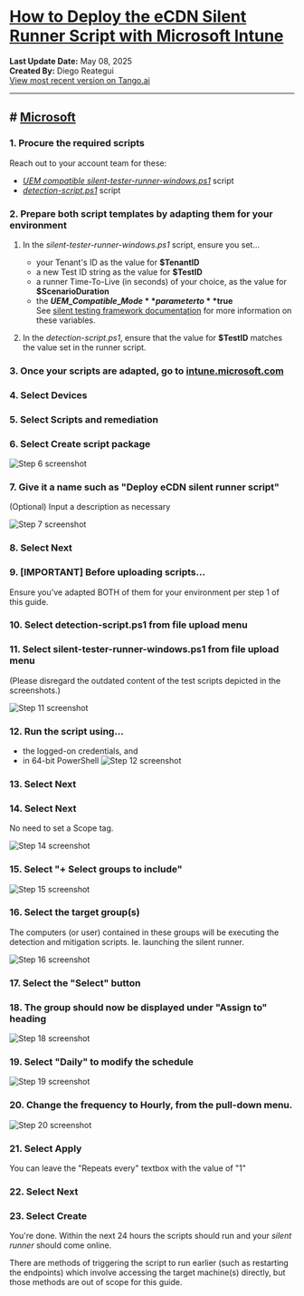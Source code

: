# [How to Deploy the eCDN Silent Runner Script with Microsoft Intune](https://app.tango.us/app/workflow/48a538b3-59c6-45a7-8b3a-90cdafdd9d50?utm_source=markdown&utm_medium=markdown&utm_campaign=workflow%20export%20links)

__Last Update Date:__ May 08, 2025  
__Created By:__ Diego Reategui  
[View most recent version on Tango.ai](https://app.tango.us/app/workflow/48a538b3-59c6-45a7-8b3a-90cdafdd9d50?utm_source=markdown&utm_medium=markdown&utm_campaign=workflow%20export%20links)

***

## # [Microsoft](https://microsoft.com)

### 1. Procure the required scripts

Reach out to your account team for these:

- [_UEM compatible silent-tester-runner-windows.ps1_](/silent-tester-runner-windows.ps1) script
- [_detection-script.ps1_](./detection-script.ps1) script

### 2. Prepare both script templates by adapting them for your environment

1. In the _silent-tester-runner-windows.ps1_ script, ensure you set...

    - your Tenant's ID as the value for **$TenantID**
    - a new Test ID string as the value for **$TestID**
    - a runner Time-To-Live (in seconds) of your choice, as the value for **$ScenarioDuration**
    - the **$UEM\_Compatible\_Mode** parameter to **$true**  
    See [silent testing framework documentation](https://learn.microsoft.com/en-us/ecdn/technical-documentation/silent-testing-framework#run-instructions-for-windows-environment) for more information on these variables.

2. In the _detection-script.ps1_, ensure that the value for **$TestID** matches the value set in the runner script.

### 3. Once your scripts are adapted, go to [intune.microsoft.com](https://intune.microsoft.com/#home)

### 4. Select Devices

### 5. Select Scripts and remediation

### 6. Select Create script package

![Step 6 screenshot](https://images.tango.us/workflows/48a538b3-59c6-45a7-8b3a-90cdafdd9d50/steps/1c630f12-32a5-4b74-b4ce-60876e72dfff/8dff296f-2ee9-4fc5-be3f-ef044af17231.png?crop=focalpoint&fit=crop&fp-x=0.3860&fp-y=0.1367&fp-z=2.5126&w=1200&border=2%2CF4F2F7&border-radius=8%2C8%2C8%2C8&border-radius-inner=8%2C8%2C8%2C8&blend-align=bottom&blend-mode=normal&blend-x=0&blend-w=1200&blend64=aHR0cHM6Ly9pbWFnZXMudGFuZ28udXMvc3RhdGljL21hZGUtd2l0aC10YW5nby13YXRlcm1hcmstdjIucG5n&mark-x=452&mark-y=221&m64=aHR0cHM6Ly9pbWFnZXMudGFuZ28udXMvc3RhdGljL2JsYW5rLnBuZz9tYXNrPWNvcm5lcnMmYm9yZGVyPTYlMkNGRjc0NDImdz0yOTUmaD03NiZmaXQ9Y3JvcCZjb3JuZXItcmFkaXVzPTEw)

### 7. Give it a name such as "Deploy eCDN silent runner script"

(Optional) Input a description as necessary

![Step 7 screenshot](https://images.tango.us/workflows/48a538b3-59c6-45a7-8b3a-90cdafdd9d50/steps/8d7496ca-5be2-4583-8ead-60bc59e8448c/aec78ed1-eaa3-44fd-b814-f4b73c9c9209.png?crop=focalpoint&fit=crop&fp-x=0.4292&fp-y=0.2261&fp-z=1.7049&w=1200&border=2%2CF4F2F7&border-radius=8%2C8%2C8%2C8&border-radius-inner=8%2C8%2C8%2C8&blend-align=bottom&blend-mode=normal&blend-x=0&blend-w=1200&blend64=aHR0cHM6Ly9pbWFnZXMudGFuZ28udXMvc3RhdGljL21hZGUtd2l0aC10YW5nby13YXRlcm1hcmstdjIucG5n&mark-x=307&mark-y=272&m64=aHR0cHM6Ly9pbWFnZXMudGFuZ28udXMvc3RhdGljL2JsYW5rLnBuZz9tYXNrPWNvcm5lcnMmYm9yZGVyPTYlMkNGRjc0NDImdz01ODYmaD0zOCZmaXQ9Y3JvcCZjb3JuZXItcmFkaXVzPTEw)

### 8. Select Next

### 9. [IMPORTANT] Before uploading scripts...

Ensure you've adapted BOTH of them for your environment per step 1 of this guide.

### 10. Select detection-script.ps1 from file upload menu

### 11. Select silent-tester-runner-windows.ps1 from file upload menu

(Please disregard the outdated content of the test scripts depicted in the screenshots.)

![Step 11 screenshot](https://images.tango.us/workflows/48a538b3-59c6-45a7-8b3a-90cdafdd9d50/steps/1bf95655-bde6-4166-bfb7-c0ff1db9df2c/18b6ef44-e7b1-4877-b91f-edbb9fdadeeb.png?crop=focalpoint&fit=crop&fp-x=0.3658&fp-y=0.3457&fp-z=2.0489&w=1200&border=2%2CF4F2F7&border-radius=8%2C8%2C8%2C8&border-radius-inner=8%2C8%2C8%2C8&blend-align=bottom&blend-mode=normal&blend-x=0&blend-w=1200&blend64=aHR0cHM6Ly9pbWFnZXMudGFuZ28udXMvc3RhdGljL21hZGUtd2l0aC10YW5nby13YXRlcm1hcmstdjIucG5n&mark-x=1065&mark-y=460&m64=aHR0cHM6Ly9pbWFnZXMudGFuZ28udXMvc3RhdGljL2JsYW5rLnBuZz9tYXNrPWNvcm5lcnMmYm9yZGVyPTYlMkNGRjc0NDImdz00NCZoPTQ1JmZpdD1jcm9wJmNvcm5lci1yYWRpdXM9MTA%3D)

### 12. Run the script using... 

- the logged-on credentials, and
- in 64-bit PowerShell
![Step 12 screenshot](https://images.tango.us/workflows/48a538b3-59c6-45a7-8b3a-90cdafdd9d50/steps/17959d70-a24c-4b60-b77d-b4728579a0a8/ae037ac5-4262-4e8e-a621-7f7393d1716f.png?crop=focalpoint&fit=crop&fp-x=0.3077&fp-y=0.6828&fp-z=2.9303&w=1200&border=2%2CF4F2F7&border-radius=8%2C8%2C8%2C8&border-radius-inner=8%2C8%2C8%2C8&blend-align=bottom&blend-mode=normal&blend-x=0&blend-w=1200&blend64=aHR0cHM6Ly9pbWFnZXMudGFuZ28udXMvc3RhdGljL21hZGUtd2l0aC10YW5nby13YXRlcm1hcmstdjIucG5n&mark-x=527&mark-y=349&m64=aHR0cHM6Ly9pbWFnZXMudGFuZ28udXMvc3RhdGljL2JsYW5rLnBuZz9tYXNrPWNvcm5lcnMmYm9yZGVyPTYlMkNGRjc0NDImdz0xNDUmaD01NiZmaXQ9Y3JvcCZjb3JuZXItcmFkaXVzPTEw)

### 13. Select Next

### 14. Select Next

No need to set a Scope tag.

![Step 14 screenshot](https://images.tango.us/workflows/48a538b3-59c6-45a7-8b3a-90cdafdd9d50/steps/e423f134-b207-4852-865f-8c617af9ad85/95bac6d3-e009-4672-9e20-5ac338f431f3.png?crop=focalpoint&fit=crop&fp-x=0.5000&fp-y=0.5000&w=1200&border=2%2CF4F2F7&border-radius=8%2C8%2C8%2C8&border-radius-inner=8%2C8%2C8%2C8&blend-align=bottom&blend-mode=normal&blend-x=0&blend-w=1200&blend64=aHR0cHM6Ly9pbWFnZXMudGFuZ28udXMvc3RhdGljL21hZGUtd2l0aC10YW5nby13YXRlcm1hcmstdjIucG5n&mark-x=237&mark-y=721&m64=aHR0cHM6Ly9pbWFnZXMudGFuZ28udXMvc3RhdGljL2JsYW5rLnBuZz9tYXNrPWNvcm5lcnMmYm9yZGVyPTQlMkNGRjc0NDImdz02MSZoPTIyJmZpdD1jcm9wJmNvcm5lci1yYWRpdXM9MTA%3D)

### 15. Select "+ Select groups to include"

![Step 15 screenshot](https://images.tango.us/workflows/48a538b3-59c6-45a7-8b3a-90cdafdd9d50/steps/282f48a1-63a5-4d75-be1a-732925f92ead/52755cdf-ea02-49b6-9e50-3a94b48f5864.png?crop=focalpoint&fit=crop&fp-x=0.3169&fp-y=0.3669&fp-z=1.5422&w=1200&border=2%2CF4F2F7&border-radius=8%2C8%2C8%2C8&border-radius-inner=8%2C8%2C8%2C8&blend-align=bottom&blend-mode=normal&blend-x=0&blend-w=1200&blend64=aHR0cHM6Ly9pbWFnZXMudGFuZ28udXMvc3RhdGljL21hZGUtd2l0aC10YW5nby13YXRlcm1hcmstdjIucG5n&mark-x=264&mark-y=364&m64=aHR0cHM6Ly9pbWFnZXMudGFuZ28udXMvc3RhdGljL2JsYW5rLnBuZz9tYXNrPWNvcm5lcnMmYm9yZGVyPTYlMkNGRjc0NDImdz02NDUmaD0yNyZmaXQ9Y3JvcCZjb3JuZXItcmFkaXVzPTEw)

### 16. Select the target group(s)

The computers (or user) contained in these groups will be executing the detection and mitigation scripts. Ie. launching the silent runner.

![Step 16 screenshot](https://images.tango.us/workflows/48a538b3-59c6-45a7-8b3a-90cdafdd9d50/steps/688cc509-f891-4048-9be8-a95c95d58173/7ea0cbdb-c14f-4c0f-9003-02a562334a75.png?crop=focalpoint&fit=crop&fp-x=0.8324&fp-y=0.1727&fp-z=2.8266&w=1200&border=2%2CF4F2F7&border-radius=8%2C8%2C8%2C8&border-radius-inner=8%2C8%2C8%2C8&blend-align=bottom&blend-mode=normal&blend-x=0&blend-w=1200&blend64=aHR0cHM6Ly9pbWFnZXMudGFuZ28udXMvc3RhdGljL21hZGUtd2l0aC10YW5nby13YXRlcm1hcmstdjIucG5n&mark-x=104&mark-y=311&m64=aHR0cHM6Ly9pbWFnZXMudGFuZ28udXMvc3RhdGljL2JsYW5rLnBuZz9tYXNrPWNvcm5lcnMmYm9yZGVyPTYlMkNGRjc0NDImdz0xMDU1Jmg9MTE1JmZpdD1jcm9wJmNvcm5lci1yYWRpdXM9MTA%3D)

### 17. Select the "Select" button

### 18. The group should now be displayed under "Assign to" heading

![Step 18 screenshot](https://images.tango.us/workflows/48a538b3-59c6-45a7-8b3a-90cdafdd9d50/steps/6f6cf66d-da77-47eb-95f8-c82975fa2499/6c2415c0-6051-47d6-a7ce-b3ff6044a926.png?crop=focalpoint&fit=crop&fp-x=0.3169&fp-y=0.3122&fp-z=1.5422&w=1200&border=2%2CF4F2F7&border-radius=8%2C8%2C8%2C8&border-radius-inner=8%2C8%2C8%2C8&blend-align=bottom&blend-mode=normal&blend-x=0&blend-w=1200&blend64=aHR0cHM6Ly9pbWFnZXMudGFuZ28udXMvc3RhdGljL21hZGUtd2l0aC10YW5nby13YXRlcm1hcmstdjIucG5n&mark-x=264&mark-y=315&m64=aHR0cHM6Ly9pbWFnZXMudGFuZ28udXMvc3RhdGljL2JsYW5rLnBuZz9tYXNrPWNvcm5lcnMmYm9yZGVyPTYlMkNGRjc0NDImdz02NDUmaD05NyZmaXQ9Y3JvcCZjb3JuZXItcmFkaXVzPTEw)

### 19. Select "Daily" to modify the schedule

![Step 19 screenshot](https://images.tango.us/workflows/48a538b3-59c6-45a7-8b3a-90cdafdd9d50/steps/93c41818-f531-4228-b44a-8a3e0f44044b/197575be-e734-446d-afd7-efaf6d7cab52.png?crop=focalpoint&fit=crop&fp-x=0.2424&fp-y=0.3213&fp-z=3.0980&w=1200&border=2%2CF4F2F7&border-radius=8%2C8%2C8%2C8&border-radius-inner=8%2C8%2C8%2C8&blend-align=bottom&blend-mode=normal&blend-x=0&blend-w=1200&blend64=aHR0cHM6Ly9pbWFnZXMudGFuZ28udXMvc3RhdGljL21hZGUtd2l0aC10YW5nby13YXRlcm1hcmstdjIucG5n&mark-x=562&mark-y=351&m64=aHR0cHM6Ly9pbWFnZXMudGFuZ28udXMvc3RhdGljL2JsYW5rLnBuZz9tYXNrPWNvcm5lcnMmYm9yZGVyPTYlMkNGRjc0NDImdz03NyZoPTUzJmZpdD1jcm9wJmNvcm5lci1yYWRpdXM9MTA%3D)

### 20. Change the frequency to Hourly, from the pull-down menu.

![Step 20 screenshot](https://images.tango.us/workflows/48a538b3-59c6-45a7-8b3a-90cdafdd9d50/steps/c09ee667-7ec2-4e29-b1f5-61cb3238f5f6/8e584059-273d-4899-9e52-56b24f30d804.png?crop=focalpoint&fit=crop&fp-x=0.9097&fp-y=0.2899&fp-z=2.9721&w=1200&border=2%2CF4F2F7&border-radius=8%2C8%2C8%2C8&border-radius-inner=8%2C8%2C8%2C8&blend-align=bottom&blend-mode=normal&blend-x=0&blend-w=1200&blend64=aHR0cHM6Ly9pbWFnZXMudGFuZ28udXMvc3RhdGljL21hZGUtd2l0aC10YW5nby13YXRlcm1hcmstdjIucG5n&mark-x=589&mark-y=336&m64=aHR0cHM6Ly9pbWFnZXMudGFuZ28udXMvc3RhdGljL2JsYW5rLnBuZz9tYXNrPWNvcm5lcnMmYm9yZGVyPTYlMkNGRjc0NDImdz01NzgmaD04MiZmaXQ9Y3JvcCZjb3JuZXItcmFkaXVzPTEw)

### 21. Select Apply

You can leave the "Repeats every" textbox with the value of "1"

### 22. Select Next

### 23. Select Create

You're done. Within the next 24 hours the scripts should run and your _silent runner_ should come online.

There are methods of triggering the script to run earlier (such as restarting the endpoints) which involve accessing the target machine(s) directly, but those methods are out of scope for this guide.
